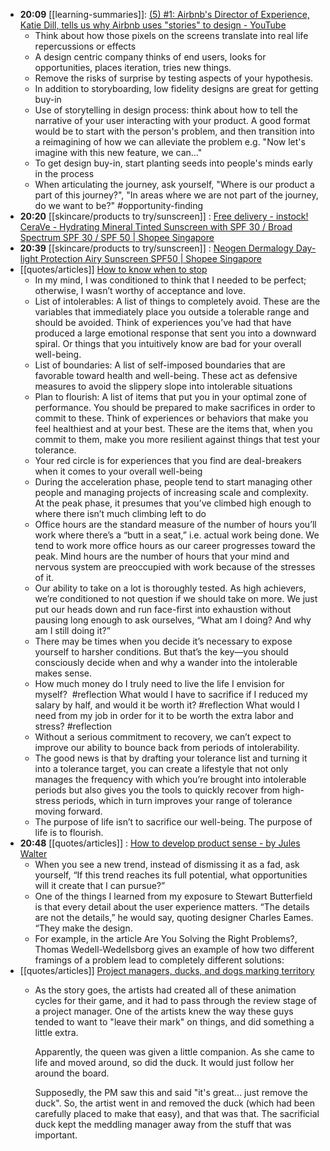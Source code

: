 - **20:09** [[learning-summaries]]:  [(5) #1: Airbnb's Director of Experience, Katie Dill, tells us why Airbnb uses "stories" to design - YouTube](https://www.youtube.com/watch?v=sVc2hp9jlQ0)
	- Think about how those pixels on the screens translate into real life repercussions or effects
	- A design centric company thinks of end users, looks for opportunities, places iteration, tries  new things.
	- Remove the risks of surprise by testing aspects of your hypothesis.
	- In addition to storyboarding, low fidelity designs are great for getting buy-in
	- Use of storytelling in design process: think about how to tell the narrative of your user interacting with your product. A good format would be to start with the person's problem, and then transition into a reimagining of how we can alleviate the problem e.g. "Now let's imagine with this new feature, we can..."
	- To get design buy-in, start planting seeds into people's minds early in the process
	- When articulating the journey, ask yourself, "Where is our product a part of this journey?", "In areas where we are not part of the journey, do we want to be?" #opportunity-finding
- **20:20** [[skincare/products to try/sunscreen]] :  [Free delivery - instock! CeraVe - Hydrating Mineral Tinted Sunscreen with SPF 30 / Broad Spectrum SPF 30 / SPF 50 | Shopee Singapore](https://shopee.sg/product/17842027/6379526602?smtt=0.205946770-1658060384.9)
- **20:39** [[skincare/products to try/sunscreen]] :  [Neogen Dermalogy Day-light Protection Airy Sunscreen SPF50 | Shopee Singapore](https://shopee.sg/product/131458248/6044392085?smtt=0.205946770-1658061492.9)
- [[quotes/articles]] [How to know when to stop](https://www.lennysnewsletter.com/p/how-to-know-when-to-stop)
	- In my mind, I was conditioned to think that I needed to be perfect; otherwise, I wasn’t worthy of acceptance and love.
	- List of intolerables: A list of things to completely avoid. These are the variables that immediately place you outside a tolerable range and should be avoided. Think of experiences you’ve had that have produced a large emotional response that sent you into a downward spiral. Or things that you intuitively know are bad for your overall well-being.
	- List of boundaries: A list of self-imposed boundaries that are favorable toward health and well-being. These act as defensive measures to avoid the slippery slope into intolerable situations
	- Plan to flourish: A list of items that put you in your optimal zone of performance. You should be prepared to make sacrifices in order to commit to these. Think of experiences or behaviors that make you feel healthiest and at your best. These are the items that, when you commit to them, make you more resilient against things that test your tolerance.
	- Your red circle is for experiences that you find are deal-breakers when it comes to your overall well-being
	- During the acceleration phase, people tend to start managing other people and managing projects of increasing scale and complexity.  At the peak phase, it presumes that you’ve climbed high enough to where there isn’t much climbing left to do
	- Office hours are the standard measure of the number of hours you’ll work where there’s a “butt in a seat,” i.e. actual work being done. We tend to work more office hours as our career progresses toward the peak. Mind hours are the number of hours that your mind and nervous system are preoccupied with work because of the stresses of it.
	- Our ability to take on a lot is thoroughly tested. As high achievers, we’re conditioned to not question if we should take on more. We just put our heads down and run face-first into exhaustion without pausing long enough to ask ourselves, “What am I doing? And why am I still doing it?”
	- There may be times when you decide it’s necessary to expose yourself to harsher conditions. But that’s the key—you should consciously decide when and why a wander into the intolerable makes sense.
	- How much money do I truly need to live the life I envision for myself?  #reflection
	  What would I have to sacrifice if I reduced my salary by half, and would it be worth it? #reflection
	  What would I need from my job in order for it to be worth the extra labor and stress?  #reflection
	- Without a serious commitment to recovery, we can’t expect to improve our ability to bounce back from periods of intolerability.
	- The good news is that by drafting your tolerance list and turning it into a tolerance target, you can create a lifestyle that not only manages the frequency with which you’re brought into intolerable periods but also gives you the tools to quickly recover from high-stress periods, which in turn improves your range of tolerance moving forward.
	- The purpose of life isn’t to sacrifice our well-being. The purpose of life is to flourish.
- **20:48** [[quotes/articles]] :  [How to develop product sense - by Jules Walter](https://www.lennysnewsletter.com/p/product-sense)
	- When you see a new trend, instead of dismissing it as a fad, ask yourself, “If this trend reaches its full potential, what opportunities will it create that I can pursue?”
	- One of the things I learned from my exposure to Stewart Butterfield is that every detail about the user experience matters. “The details are not the details,” he would say, quoting designer Charles Eames. “They make the design.
	- For example, in the article Are You Solving the Right Problems?, Thomas Wedell-Wedellsborg gives an example of how two different framings of a problem lead to completely different solutions:
- [[quotes/articles]] [Project managers, ducks, and dogs marking territory](https://rachelbythebay.com/w/2013/06/05/duck/)
	- As the story goes, the artists had created all of these animation cycles for their game, and it had to pass through the review stage of a project manager. One of the artists knew the way these guys tended to want to "leave their mark" on things, and did something a little extra.
	  
	  Apparently, the queen was given a little companion. As she came to life and moved around, so did the duck. It would just follow her around the board.
	  
	  Supposedly, the PM saw this and said "it's great... just remove the duck". So, the artist went in and removed the duck (which had been carefully placed to make that easy), and that was that. The sacrificial duck kept the meddling manager away from the stuff that was important.